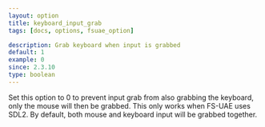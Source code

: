 ```yaml
---
layout: option
title: keyboard_input_grab
tags: [docs, options, fsuae_option]

description: Grab keyboard when input is grabbed
default: 1
example: 0
since: 2.3.10
type: boolean
---
```


Set this option to 0 to prevent input grab from also grabbing the keyboard,
only the mouse will then be grabbed. This only works when FS-UAE uses
SDL2. By default, both mouse and keyboard input will be grabbed together.

